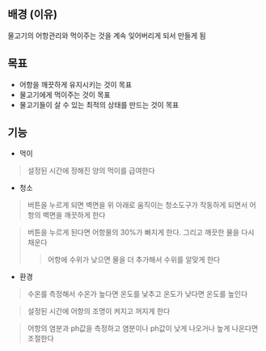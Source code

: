 ## 배경 (이유)

물고기의 어항관리와 먹이주는 것을 계속 잊어버리게 되서 만들게 됨

## 목표
+ 어항을 깨끗하게 유지시키는 것이 목표
+ 물고기에게 먹이주는 것이 목표
+ 물고기들이 살 수  있는 최적의 상태를 만드는 것이 목표
## 기능 
+ 먹이
> 설정된 시간에 정해진 양의 먹이를 급여한다
+ 청소
>버튼을 누르게 되면 벽면을 위 아래로 움직이는 청소도구가 작동하게 되면서 어항의 벽면을 깨끗하게 한다

> 버튼을 누르게 된다면 어항물의 30%가 빠지게 한다. 그리고 깨끗한 물을 다시 채운다
> >어항에 수위가 낮으면 물을 더 추가해서 수위를 알맞게 한다
+ 환경
> 수온를 측정해서 수온가 높다면 온도를 낯추고 온도가 낮다면 온도를 높인다

> 설정된 시간에 어항의 조명이 켜지고 꺼지게 한다

> 어항의 염분과 ph값을 측정하고 염분이나 ph값이 낮게 나오거나 높게 나온다면 조절한다



